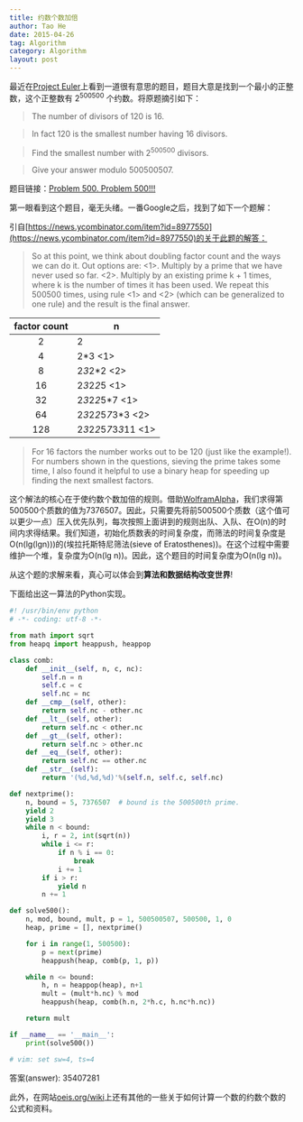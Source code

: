 ```yaml
---
title: 约数个数加倍
author: Tao He
date: 2015-04-26
tag: Algorithm
category: Algorithm
layout: post
---
```


最近在[Project Euler](https://projecteuler.net)上看到一道很有意思的题目，题目大意是找到一个最小的正整数，这个正整数有 $2^{500500}$ 个约数。将原题摘引如下：

> The number of divisors of 120 is 16.

> In fact 120 is the smallest number having 16 divisors.

> Find the smallest number with 2<sup>500500</sup> divisors.

> Give your answer modulo 500500507.

<!--more-->

题目链接：[Problem 500. Problem 500!!!](https://projecteuler.net/problem=500 "Problem 500")

第一眼看到这个题目，毫无头绪。一番Google之后，找到了如下一个题解：

引自[https://news.ycombinator.com/item?id=8977550](https://news.ycombinator.com/item?id=8977550)的关于此题的解答：

> So at this point, we think about doubling factor count and the ways we can do it. Out options are:
>   <1>. Multiply by a prime that we have never used so far.
>   <2>. Multiply by an existing prime k + 1 times, where k is the number of times it has been used.
> We repeat this 500500 times, using rule <1> and <2> (which can be generalized to one rule) and the result is the final answer.

| factor count | n                         |
|:------------:|---------------------------|
|  2           | 2                         |
|  4           | 2*3 <1>                   |
|  8           | 2*3*2*2 <2>               |
|  16          | 2*3*2*2*5 <1>             |
|  32          | 2*3*2*2*5*7 <1>           |
|  64          | 2*3*2*2*5*7*3*3 <2>       |
|  128         | 2*3*2*2*5*7*3*3*11 <1>    |

> For 16 factors the number works out to be 120 (just like the example!). For numbers shown in the questions, sieving the prime takes some time, I also found it helpful to use a binary heap for speeding up finding the next smallest factors.

这个解法的核心在于使约数个数加倍的规则。借助[WolframAlpha](http://www.wolframalpha.com/)，我们求得第500500个质数的值为7376507。因此，只需要先将前500500个质数（这个值可以更少一点）压入优先队列，每次按照上面讲到的规则出队、入队、在O(n)的时间内求得结果。我们知道，初始化质数表的时间复杂度，而筛法的时间复杂度是O(n(lg(lgn)))的(埃拉托斯特尼筛法(sieve of Eratosthenes))。在这个过程中需要维护一个堆，复杂度为O(n(lg n))。因此，这个题目的时间复杂度为O(n(lg n))。

从这个题的求解来看，真心可以体会到**算法和数据结构改变世界**!

下面给出这一算法的Python实现。

~~~python
#! /usr/bin/env python
# -*- coding: utf-8 -*-

from math import sqrt
from heapq import heappush, heappop

class comb:
    def __init__(self, n, c, nc):
        self.n = n
        self.c = c
        self.nc = nc
    def __cmp__(self, other):
        return self.nc - other.nc
    def __lt__(self, other):
        return self.nc < other.nc
    def __gt__(self, other):
        return self.nc > other.nc
    def __eq__(self, other):
        return self.nc == other.nc
    def __str__(self):
        return '(%d,%d,%d)'%(self.n, self.c, self.nc)

def nextprime():
    n, bound = 5, 7376507  # bound is the 500500th prime.
    yield 2
    yield 3
    while n < bound:
        i, r = 2, int(sqrt(n))
        while i <= r:
            if n % i == 0:
                break
            i += 1
        if i > r:
            yield n
        n += 1

def solve500():
    n, mod, bound, mult, p = 1, 500500507, 500500, 1, 0
    heap, prime = [], nextprime()

    for i in range(1, 500500):
        p = next(prime)
        heappush(heap, comb(p, 1, p))

    while n <= bound:
        h, n = heappop(heap), n+1
        mult = (mult*h.nc) % mod
        heappush(heap, comb(h.n, 2*h.c, h.nc*h.nc))

    return mult

if __name__ == '__main__':
    print(solve500())

# vim: set sw=4, ts=4
~~~

答案(answer): 35407281

此外，在网站[oeis.org/wiki](http://oeis.org/wiki/Number_of_divisors_function#Formulae_for_the_number_of_divisors_function)上还有其他的一些关于如何计算一个数的约数个数的公式和资料。


